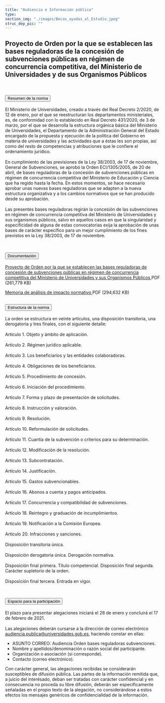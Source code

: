 ```yaml
---
title: "Audiencia e Información pública"
type: 
section_img: "./images/Becas_ayudas_al_Estudio.jpeg"
struc_dep_pic: ""
---
```

## Proyecto de Orden por la que se establecen las bases reguladoras de la concesión de subvenciones públicas en régimen de concurrencia competitiva, del Ministerio de Universidades y de sus Organismos Públicos <br><br>
<section>
    <article>
        <div class="container container_xl_accoordion p-0">
            <div class="row mt-4">
                <div class="col-lg-12 content_collapse mb-120">
                                <div class="accordion" id="accordionPanelsStayOpenExample">
                                    <div class="accordion-item">
                                        <h2 class="accordion-header" id="panelsStayOpen-headingOne">
                                            <button class="accordion-button collapsed" type="button" data-bs-toggle="collapse" data-bs-target="#panelsStayOpen-collapseOne" aria-expanded="false" aria-controls="panelsStayOpen-collapseOne">
                                               Resumen de la norma
                                            </button>
                                        </h2>
                                        <div id="panelsStayOpen-collapseOne" class="accordion-collapse collapse " aria-labelledby="panelsStayOpen-headingOne">
                                            <div class="accordion-body">
                                                <article id="section_link">
                                                    <div class="container-fluid">
                                                        <div class="row">
                                                            <div class="col-12">
                                                                El Ministerio de Universidades, creado a través del Real Decreto 2/2020, de 12 de enero, por el que se reestructuran los departamentos ministeriales, es, de conformidad con lo establecido en Real Decreto 431/2020, de 3 de marzo, por el que se desarrolla la estructura orgánica básica del Ministerio de Universidades, el Departamento de la Administración General del Estado encargado de la propuesta y ejecución de la política del Gobierno en materia de universidades y las actividades que a éstas les son propias, así como del resto de competencias y atribuciones que le confiere el ordenamiento jurídico.  <br><br>
								En cumplimiento de las previsiones de la Ley 38/2003, de 17 de noviembre, General de Subvenciones, se aprobó la Orden ECI/1305/2005, de 20 de abril, de bases reguladoras de la concesión de subvenciones públicas en régimen de concurrencia competitiva del Ministerio de Educación y Ciencia que ha regido hasta la fecha. En estos momentos, se hace necesario aprobar unas nuevas bases reguladoras que se adapten a la nueva estructura organizativa y a los cambios normativos que se han producido desde su aprobación.  <br><br>
								Las presentes bases reguladoras regirán la concesión de las subvenciones en régimen de concurrencia competitiva del Ministerio de Universidades y sus organismos públicos, salvo en aquellos casos en que la singularidad y especificidad de alguna de estas convocatorias exija la aprobación de unas bases de carácter específico para un mejor cumplimiento de los fines previstos en la Ley 38/2003, de 17 de noviembre.  <br><br>
                                                            </div>
                                                        </div>
                                                    </div>
                                                </article>
                                            </div>
                                        </div>
                                    </div>
                                    <div class="accordion-item">
                                        <h2 class="accordion-header" id="panelsStayOpen-headingTwo">
                                            <button class="accordion-button collapsed" type="button" data-bs-toggle="collapse" data-bs-target="#panelsStayOpen-collapseTwo" aria-expanded="false">
                                                Documentación
                                            </button>
                                        </h2>
                                        <div id="panelsStayOpen-collapseTwo" class="accordion-collapse collapse" aria-labelledby="panelsStayOpen-headingTwo">
                                            <div class="accordion-body">
                                                <article id="section_link">
                                                    <div class="container-fluid">
                                                        <div class="row">
                                                            <div class="col-12">
								<div class="col-lg-12 cards_download_cnt">  
			<div class="row"> 
				<div class="download_card"> 
					<a class="card" href="{{<siteurl>}}/documentos/pdf/tu_administracion/20210120_OMSUBVENCIONES_MUNI_V4.pdf" target="_blank"> 
					<div class="card-header"> 
						   <i class="fal fa-download"></i> 
					</div> </a> 
					<div class="card-body"> 
						<p class="text_file"><a class="card" href="{{<siteurl>}}/documentos/pdf/tu_administracion/20210120_OMSUBVENCIONES_MUNI_V4.pdf" target="_blank">  
						<span class="tit">Proyecto de Orden por la que se establecen las bases reguladoras de concesión de subvenciones públicas en régimen de concurrencia competitiva del Ministerio de Universidades y sus Organismos Públicos </span></a> <i class="fal fa-file-pdf pdf_icon text-danger"></i> PDF (261,779 KB)
					</div>
				</div> 	
				<div class="download_card"> 
					<a class="card" href="{{<siteurl>}}/documentos/pdf/tu_administracion/20210126_MAIN_V4.pdf" target="_blank"> 
					<div class="card-header"> 
						   <i class="fal fa-download"></i> 
					</div> </a> 
					<div class="card-body"> 
						<p class="text_file"><a class="card" href="{{<siteurl>}}/documentos/pdf/tu_administracion/20210126_MAIN_V4.pdf" target="_blank">  
						<span class="tit">Memoria de análisis de impacto normativo </span></a> <i class="fal fa-file-pdf pdf_icon text-danger"></i> PDF (294,632 KB)
					</div>
				</div>
			</div> 
		</div> 
                                                            </div>
                                                        </div>
                                                    </div>
                                                </article>
                                            </div>
                                        </div>
				</div>
				<div class="accordion-item">
                                        <h2 class="accordion-header" id="panelsStayOpen-headingTree">
                                            <button class="accordion-button collapsed" type="button" data-bs-toggle="collapse" data-bs-target="#panelsStayOpen-collapseTree" aria-expanded="false">
                                                 Estructura de la norma
                                            </button>
                                        </h2>
                                        <div id="panelsStayOpen-collapseTree" class="accordion-collapse collapse" aria-labelledby="panelsStayOpen-headingTree">
                                            <div class="accordion-body">
                                                <article id="section_link">
                                                    <div class="container-fluid">
                                                        <div class="row">
                                                            <div class="col-12">
								La orden se estructura en veinte artículos, una disposición transitoria, una derogatoria y tres finales, con el siguiente detalle:<br><br>
								Artículo 1. Objeto y ámbito de aplicación.  <br><br>
								Artículo 2. Régimen jurídico aplicable.  <br><br>
								Artículo 3. Los beneficiarios y las entidades colaboradoras.  <br><br>
								Artículo 4. Obligaciones de los beneficiarios.  <br><br>
								Artículo 5. Procedimiento de concesión.  <br><br>
								Artículo 6. Iniciación del procedimiento.  <br><br>
								Artículo 7. Forma y plazo de presentación de solicitudes.  <br><br>
								Artículo 8. Instrucción y valoración.  <br><br>
								Artículo 9. Resolución.  <br><br>
								Artículo 10. Reformulación de solicitudes.  <br><br>
								Artículo 11. Cuantía de la subvención o criterios para su determinación.  <br><br>
								Artículo 12. Modificación de la resolución.  <br><br>
								Artículo 13. Subcontratación.  <br><br>
								Artículo 14. Justificación.  <br><br>
								Artículo 15. Gastos subvencionables.  <br><br>
								Artículo 16. Abonos a cuenta y pagos anticipados.  <br><br>
								Artículo 17. Concurrencia y compatibilidad de subvenciones.  <br><br>
								Artículo 18. Reintegro y graduación de incumplimientos.  <br><br>
								Artículo 19. Notificación a la Comisión Europea.  <br><br>
								Artículo 20. Infracciones y sanciones.  <br><br>
								Disposición transitoria única.  <br><br>
								Disposición derogatoria única. Derogación normativa.  <br><br>
								Disposición final primera. Título competencial. Disposición final segunda. Carácter supletorio de la orden.  <br><br>
								Disposición final tercera. Entrada en vigor.  <br><br>
								</div>
                                                        </div>
                                                    </div>
                                                </article>
                                            </div>
                                        </div>
                                    </div>
                                    <div class="accordion-item">
                                        <h2 class="accordion-header" id="panelsStayOpen-headingFour">
                                            <button class="accordion-button collapsed" type="button" data-bs-toggle="collapse" data-bs-target="#panelsStayOpen-collapseFour" aria-expanded="false">
                                                 Espacio para la participación
                                            </button>
                                        </h2>
                                        <div id="panelsStayOpen-collapseFour" class="accordion-collapse collapse" aria-labelledby="panelsStayOpen-headingFour">
                                            <div class="accordion-body">
                                                <article id="section_link">
                                                    <div class="container-fluid">
                                                        <div class="row">
                                                            <div class="col-12">
								El plazo para presentar alegaciones iniciará el 28 de enero y concluirá el 17 de febrero de 2021.<br><br>
								Las alegaciones deberán cursarse a la dirección de correo electrónico <a href="mailto:audiencia.publica@universidades.gob.es">audiencia.publica@universidades.gob.es</a>, haciendo constar en ellas:
								<ul>
									<li>ASUNTO CORREO: Audiencia Orden bases reguladoras subvenciones.</li>
									<li>Nombre y apellidos/denominación o razón social del participante. </li>
									<li>Organización o asociación (si corresponde). </li>
									<li>Contacto (correo electrónico). </li>
								</ul>
								Con carácter general, las alegaciones recibidas se considerarán susceptibles de difusión pública. Las partes de la información remitida que, a juicio del interésado, deban ser tratadas con carácter confidencial y en consecuencia no proceda su libre difusión, deberán ser específicamente señaladas en el propio texto de la alegación, no considerándose a estos efectos los mensajes genéricos de confidencialidad de la información.  <br><br>
								</div>
                                            </div>
                                        </div>
                                    </article>
                                </div>
                            </div>
                        </div>         
                    </div>
                </div>
            </div>
        </div>
    </article>
</section>